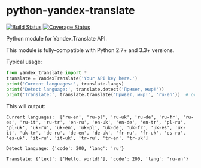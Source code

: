 python-yandex-translate
=======================

[![Build Status](https://travis-ci.org/vdmitrij/python-yandex-translate.png?branch=master)](https://travis-ci.org/vdmitrij/python-yandex-translate) [![Coverage Status](https://coveralls.io/repos/vdmitrij/python-yandex-translate/badge.png?branch=master)](https://coveralls.io/r/vdmitrij/python-yandex-translate)

Python module for Yandex.Translate API.

This module is fully-compatible with Python 2.7+ and 3.3+ versions.

Typical usage:

```python
from yandex_translate import *
translate = YandexTranslate('Your API key here.')
print('Current languages:', translate.langs)
print('Detect language:', translate.detect('Привет, мир!'))
print('Translate:', translate.translate('Привет, мир!', 'ru-en'))  # or just 'en'
```

This will output:

```
Current languages:  ['ru-en', 'ru-pl', 'ru-uk', 'ru-de', 'ru-fr', 'ru-es', 'ru-it', 'ru-tr', 'en-ru', 'en-uk', 'en-de', 'en-tr', 'pl-ru', 'pl-uk', 'uk-ru', 'uk-en', 'uk-pl', 'uk-de', 'uk-fr', 'uk-es', 'uk-it', 'uk-tr', 'de-ru', 'de-en', 'de-uk', 'fr-ru', 'fr-uk', 'es-ru', 'es-uk', 'it-ru', 'it-uk', 'tr-ru', 'tr-en', 'tr-uk']

Detect language: {'code': 200, 'lang': 'ru'}

Translate: {'text': ['Hello, world!'], 'code': 200, 'lang': 'ru-en'}
```
